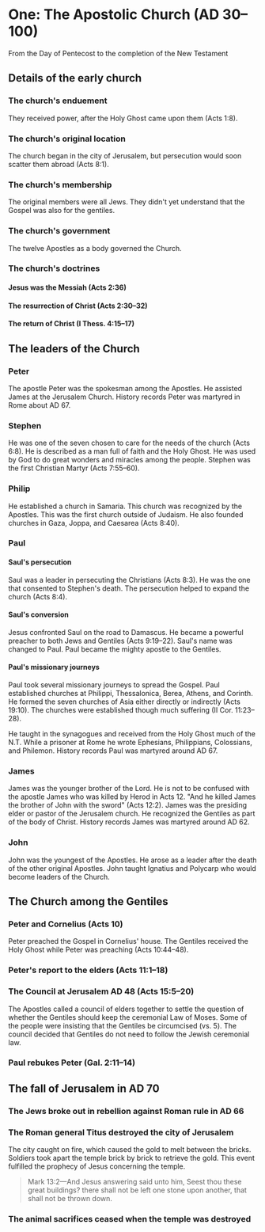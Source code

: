 # One: The Apostolic Church (AD 30–100)

From the Day of Pentecost to the completion of the New Testament

## Details of the early church

### The church's enduement

They received power, after the Holy Ghost came upon them (Acts 1:8).

### The church's original location

The church began in the city of Jerusalem, but persecution would soon scatter them abroad (Acts 8:1).

### The church's membership

The original members were all Jews. They didn't yet understand that the Gospel was also for the gentiles.

### The church's government

The twelve Apostles as a body governed the Church.

### The church's doctrines

#### Jesus was the Messiah (Acts 2:36)

#### The resurrection of Christ (Acts 2:30–32)

#### The return of Christ (I Thess. 4:15–17)

## The leaders of the Church

### Peter

The apostle Peter was the spokesman among the Apostles. He assisted James at the Jerusalem Church. History records Peter was martyred in Rome about AD 67.

### Stephen

He was one of the seven chosen to care for the needs of the church (Acts 6:8). He is described as a man full of faith and the Holy Ghost. He was used by God to do great wonders and miracles among the people. Stephen was the first Christian Martyr (Acts 7:55–60).

### Philip

He established a church in Samaria. This church was recognized by the Apostles. This was the first church outside of Judaism. He also founded churches in Gaza, Joppa, and Caesarea (Acts 8:40).

### Paul

#### Saul's persecution

Saul was a leader in persecuting the Christians (Acts 8:3). He was the one that consented to Stephen's death. The persecution helped to expand the church (Acts 8:4).

#### Saul's conversion

Jesus confronted Saul on the road to Damascus. He became a powerful preacher to both Jews and Gentiles (Acts 9:19–22). Saul's name was changed to Paul. Paul became the mighty apostle to the Gentiles.

#### Paul's missionary journeys

Paul took several missionary journeys to spread the Gospel. Paul established churches at Philippi, Thessalonica, Berea, Athens, and Corinth. He formed the seven churches of Asia either directly or indirectly (Acts 19:10). The churches were established though much suffering (II Cor. 11:23–28).

He taught in the synagogues and received from the Holy Ghost much of the N.T. While a prisoner at Rome he wrote Ephesians, Philippians, Colossians, and Philemon. History records Paul was martyred around AD 67.

### James

James was the younger brother of the Lord. He is not to be confused with the apostle James who was killed by Herod in Acts 12. "And he killed James the brother of John with the sword" (Acts 12:2). James was the presiding elder or pastor of the Jerusalem church. He recognized the Gentiles as part of the body of Christ. History records James was martyred around AD 62.

### John

John was the youngest of the Apostles. He arose as a leader after the death of the other original Apostles. John taught Ignatius and Polycarp who would become leaders of the Church.

## The Church among the Gentiles

### Peter and Cornelius (Acts 10)

Peter preached the Gospel in Cornelius' house. The Gentiles received the Holy Ghost while Peter was preaching (Acts 10:44–48).

### Peter's report to the elders (Acts 11:1–18)

### The Council at Jerusalem AD 48 (Acts 15:5–20)

The Apostles called a council of elders together to settle the question of whether the Gentiles should keep the ceremonial Law of Moses. Some of the people were insisting that the Gentiles be circumcised (vs. 5). The council decided that Gentiles do not need to follow the Jewish ceremonial law.

### Paul rebukes Peter (Gal. 2:11–14)

## The fall of Jerusalem in AD 70

### The Jews broke out in rebellion against Roman rule in AD 66

### The Roman general Titus destroyed the city of Jerusalem

The city caught on fire, which caused the gold to melt between the bricks. Soldiers took apart the temple brick by brick to retrieve the gold. This event fulfilled the prophecy of Jesus concerning the temple.

> Mark 13:2&mdash;And Jesus answering said unto him, Seest thou these great buildings? there shall not be left one stone upon another, that shall not be thrown down.

### The animal sacrifices ceased when the temple was destroyed
